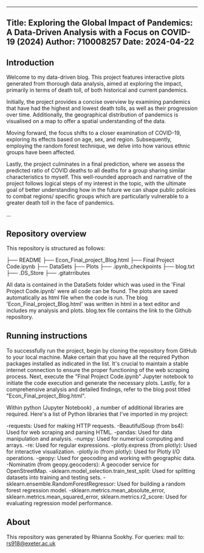 --------------------------------------------------------------------------------
Title: Exploring the Global Impact of Pandemics: A Data-Driven Analysis with a Focus on COVID-19 (2024)
Author: 710008257
Date: 2024-04-22
--------------------------------------------------------------------------------

## Introduction

Welcome to my data-driven blog. This project features interactive plots generated from thorough data analysis, aimed at exploring the impact, primarily in terms of death toll, of both historical and current pandemics.

Initially, the project provides a concise overview by examining pandemics that have had the highest and lowest death tolls, as well as their progression over time. Additionally, the geographical distribution of pandemics is visualised on a map to offer a spatial understanding of the data.

Moving forward, the focus shifts to a closer examination of COVID-19, exploring its effects based on age, sex, and region. Subsequently, employing the random forest technique, we delve into how various ethnic groups have been affected.

Lastly, the project culminates in a final prediction, where we assess the predicted ratio of COVID deaths to all deaths for a group sharing similar characteristics to myself. This well-rounded approach and narrative of the project follows logical steps of my interest in the topic, with the ultimate goal of better understanding how in the future we can shape public policies to combat regions/ specific groups which are particularly vulnerable to a greater death toll in the face of pandemics.

...

## Repository overview
This repository is structured as follows:

├── README
├── Econ_Final_project_Blog.html
├── Final Project Code.ipynb
├── DataSets
├── Plots
├── .ipynb_checkpoints
├── blog.txt
├── .DS_Store
├── .gitatrributes




All data is contained in the DataSets folder which was used in the 'Final Project Code.ipynb' were all code can be found. The plots are saved automatically as html file when the code is run. The blog 'Econ_Final_project_Blog.html' was written in html in a text editor and includes my analysis and plots. blog.tex file contains the link to the Github repository.

## Running instructions

To successfully run the project, begin by cloning the repository from GitHub to your local machine. Make certain that you have all the required Python packages installed as indicated in the list. It's crucial to maintain a stable internet connection to ensure the proper functioning of the web scraping process. Next, execute the "Final Project Code.ipynb" Jupyter notebook to initiate the code execution and generate the necessary plots. Lastly, for a comprehensive analysis and detailed findings, refer to the blog post titled "Econ_Final_project_Blog.html".
  
Within python (Jupyter Notebook) , a number of additional libraries are required. 
Here's a list of Python libraries that I've imported in my project:

-requests: Used for making HTTP requests.
-BeautifulSoup (from bs4): Used for web scraping and parsing HTML.
-pandas: Used for data manipulation and analysis.
-numpy: Used for numerical computing and arrays.
-re: Used for regular expressions.
-plotly.express (from plotly): Used for interactive visualization.
-plotly.io (from plotly): Used for Plotly I/O operations.
-geopy: Used for geocoding and working with geographic data.
-Nominatim (from geopy.geocoders): A geocoder service for OpenStreetMap.
-sklearn.model_selection.train_test_split: Used for splitting datasets into training and testing sets.
-sklearn.ensemble.RandomForestRegressor: Used for building a random forest regression model.
-sklearn.metrics.mean_absolute_error, sklearn.metrics.mean_squared_error, sklearn.metrics.r2_score: Used for evaluating regression model performance.


## About

This repository was generated by Rhianna Sookhy.  For queries:
 mail to: rs918@exeter.ac.uk